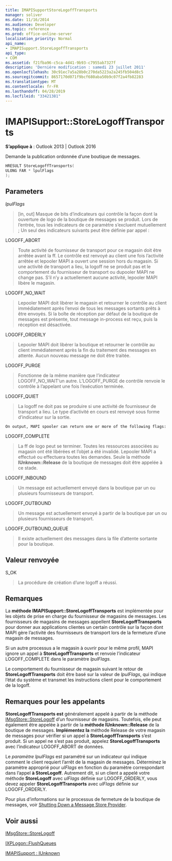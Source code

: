 ```yaml
---
title: IMAPISupportStoreLogoffTransports
manager: soliver
ms.date: 11/16/2014
ms.audience: Developer
ms.topic: reference
ms.prod: office-online-server
localization_priority: Normal
api_name:
- IMAPISupport.StoreLogoffTransports
api_type:
- COM
ms.assetid: f21fba96-c5ca-4d41-9b93-c7955ab7327f
description: 'Derniére modification : samedi 23 juillet 2011'
ms.openlocfilehash: 30c91ec7a5a28b0c270da5223a2a245fb504d8c5
ms.sourcegitcommit: 8657170d071f9bcf680aba50b9c07f2a4fb82283
ms.translationtype: MT
ms.contentlocale: fr-FR
ms.lasthandoff: 04/28/2019
ms.locfileid: "33421381"
---
```

# <a name="imapisupportstorelogofftransports"></a>IMAPISupport::StoreLogoffTransports

  
  
**S’applique à** : Outlook 2013 | Outlook 2016 
  
Demande la publication ordonnée d’une boutique de messages.
  
```cpp
HRESULT StoreLogoffTransports(
ULONG FAR * lpulFlags
);
```

## <a name="parameters"></a>Parameters

 _lpulFlags_
  
> [in, out] Masque de bits d’indicateurs qui contrôle la façon dont la ouverture de logo de la boutique de messages se produit. Lors de l’entrée, tous les indicateurs de ce paramètre s’excluent mutuellement ; Un seul des indicateurs suivants peut être définie par appel :
    
LOGOFF_ABORT 
  
> Toute activité de fournisseur de transport pour ce magasin doit être arrêtée avant la ff. Le contrôle est renvoyé au client une fois l’activité arrêtée et lepooler MAPI a ouvert une session hors du magasin. Si une activité de transport a lieu, la logoff ne se produit pas et le comportement du fournisseur de transport ou dupooler MAPI ne change pas. S’il n’y a actuellement aucune activité, lepooler MAPI libère le magasin. 
    
LOGOFF_NO_WAIT 
  
> Lepooler MAPI doit libérer le magasin et retourner le contrôle au client immédiatement après l’envoi de tous les messages sortants prêts à être envoyés. Si la boîte de réception par défaut de la boutique de messages est présente, tout message in-process est reçu, puis la réception est désactivée. 
    
LOGOFF_ORDERLY 
  
> Lepooler MAPI doit libérer la boutique et retourner le contrôle au client immédiatement après la fin du traitement des messages en attente. Aucun nouveau message ne doit être traitée. 
    
LOGOFF_PURGE 
  
> Fonctionne de la même manière que l’indicateur LOGOFF_NO_WAIT’un autre. L’LOGOFF_PURGE de contrôle renvoie le contrôle à l’appelant une fois l’exécution terminée. 
    
LOGOFF_QUIET 
  
> La logoff ne doit pas se produire si une activité de fournisseur de transport a lieu. Le type d’activité en cours est renvoyé sous forme d’indicateur sur la sortie.
    
    On output, MAPI spooler can return one or more of the following flags:
    
LOGOFF_COMPLETE 
  
> La ff de logo peut se terminer. Toutes les ressources associées au magasin ont été libérées et l’objet a été invalidé. Lepooler MAPI a effectué ou effectuera toutes les demandes. Seule la méthode **IUnknown::Release** de la boutique de messages doit être appelée à ce stade. 
    
LOGOFF_INBOUND 
  
> Un message est actuellement envoyé dans la boutique par un ou plusieurs fournisseurs de transport. 
    
LOGOFF_OUTBOUND 
  
> Un message est actuellement envoyé à partir de la boutique par un ou plusieurs fournisseurs de transport. 
    
LOGOFF_OUTBOUND_QUEUE 
  
> Il existe actuellement des messages dans la file d’attente sortante pour la boutique.
    
## <a name="return-value"></a>Valeur renvoyée

S_OK 
  
> La procédure de création d’une logoff a réussi.
    
## <a name="remarks"></a>Remarques

La **méthode IMAPISupport::StoreLogoffTransports** est implémentée pour les objets de prise en charge du fournisseur de magasins de messages. Les fournisseurs de magasins de messages appellent **StoreLogoffTransports** pour donner aux applications clientes un certain contrôle sur la façon dont MAPI gère l’activité des fournisseurs de transport lors de la fermeture d’une magasin de messages. 
  
Si un autre processus a le magasin à ouvrir pour le même profil, MAPI ignore un appel à **StoreLogoffTransports** et renvoie l’indicateur LOGOFF_COMPLETE dans le paramètre _lpulFlags._ 
  
Le comportement du fournisseur de magasin suivant le retour de **StoreLogoffTransports** doit être basé sur la valeur de  _lpulFlags_, qui indique l’état du système et transmet les instructions client pour le comportement de la logoff. 
  
## <a name="notes-to-callers"></a>Remarques pour les appelants

 **StoreLogoffTransports est** généralement appelé à partir de la méthode [IMsgStore::StoreLogoff](imsgstore-storelogoff.md) d’un fournisseur de magasins. Toutefois, elle peut également être appelée à partir de la **méthode IUnknown::Release** de la boutique de messages. **Implémentez la** méthode Release de votre magasin de messages pour vérifier si un appel à **StoreLogoffTransports** s’est produit. Si un appel ne s’est pas produit, appelez **StoreLogoffTransports** avec l’indicateur LOGOFF_ABORT de données. 
  
Le  _paramètre lpulFlags_ est paramétré sur un indicateur qui indique comment le client requiert l’arrêt de la magasin de messages. Déterminez le paramètre approprié pour  _ulFlags_ en fonction du paramètre correspondant dans l’appel **à StoreLogoff**. Autrement dit, si un client a appelé votre méthode **StoreLogoff** avec  _ulFlags_ définie sur LOGOFF_ORDERLY, vous devez appeler **StoreLogoffTransports** avec  _ulFlags_ définie sur LOGOFF_ORDERLY. 
  
Pour plus d’informations sur le processus de fermeture de la boutique de messages, voir [Shutting Down a Message Store Provider](shutting-down-a-message-store-provider.md).
  
## <a name="see-also"></a>Voir aussi



[IMsgStore::StoreLogoff](imsgstore-storelogoff.md)
  
[IXPLogon::FlushQueues](ixplogon-flushqueues.md)
  
[IMAPISupport : IUnknown](imapisupportiunknown.md)

